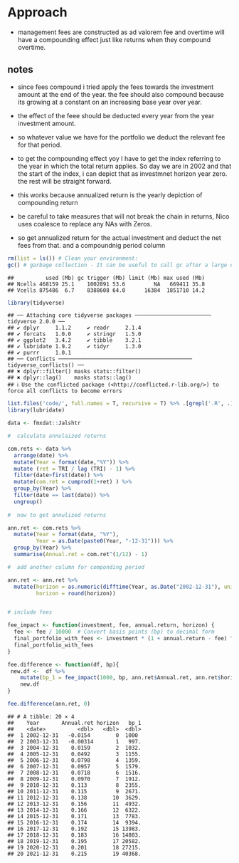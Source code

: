 # Approach

-   management fees are constructed as ad valorem fee and overtime will
    have a compounding effect just like returns when they compound
    overtime.

## notes

-   since fees compound i tried apply the fees towards the investment
    amount at the end of the year. the fee should also compound because
    its growing at a constant on an increasing base year over year.

-   the effect of the feee should be deducted every year from the year
    investment amount.

-   so whatever value we have for the portfolio we deduct the relevant
    fee for that period.

-   to get the compounding effect yoy I have to get the index referring
    to the year in which the total return applies. So day we are in 2002
    and that the start of the index, i can depict that as investmnet
    horizon year zero. the rest will be straight forward.

-   this works because annualized return is the yearly depiction of
    compounding return

-   be careful to take measures that will not break the chain in
    returns, Nico uses coalesce to replace any NAs with Zeros.

-   so get annualized return for the actual investment and deduct the
    net fees from that. and a compoundnig period column

``` r
rm(list = ls()) # Clean your environment:
gc() # garbage collection - It can be useful to call gc after a large object has been removed, as this may prompt R to return memory to the operating system.
```

    ##          used (Mb) gc trigger (Mb) limit (Mb) max used (Mb)
    ## Ncells 468159 25.1    1002891 53.6         NA   669411 35.8
    ## Vcells 875486  6.7    8388608 64.0      16384  1851710 14.2

``` r
library(tidyverse)
```

    ## ── Attaching core tidyverse packages ──────────────────────── tidyverse 2.0.0 ──
    ## ✔ dplyr     1.1.2     ✔ readr     2.1.4
    ## ✔ forcats   1.0.0     ✔ stringr   1.5.0
    ## ✔ ggplot2   3.4.2     ✔ tibble    3.2.1
    ## ✔ lubridate 1.9.2     ✔ tidyr     1.3.0
    ## ✔ purrr     1.0.1     
    ## ── Conflicts ────────────────────────────────────────── tidyverse_conflicts() ──
    ## ✖ dplyr::filter() masks stats::filter()
    ## ✖ dplyr::lag()    masks stats::lag()
    ## ℹ Use the conflicted package (<http://conflicted.r-lib.org/>) to force all conflicts to become errors

``` r
list.files('code/', full.names = T, recursive = T) %>% .[grepl('.R', .)] %>% as.list() %>% walk(~source(.))
library(lubridate)

data <- fmxdat::Jalshtr
```

``` r
#  calculate annulaized returns 

com.rets <- data %>% 
  arrange(date) %>% 
  mutate(Year = format(date,"%Y")) %>% 
  mutate (ret = TRI / lag (TRI) - 1) %>% 
  filter(date>first(date)) %>%
  mutate(com.ret = cumprod(1+ret) ) %>% 
  group_by(Year) %>% 
  filter(date == last(date)) %>% 
  ungroup()
  
#  now to get annulized returns 

ann.ret <- com.rets %>%
  mutate(Year = format(date, "%Y"),
         Year = as.Date(paste0(Year, "-12-31"))) %>%
  group_by(Year) %>%
  summarise(Annual.ret = com.ret^(1/12) - 1)

#  add another column for componding period

ann.ret <- ann.ret %>%
  mutate(horizon = as.numeric(difftime(Year, as.Date("2002-12-31"), units = "days")) / 365,
         horizon = round(horizon))


# include fees 

fee_impact <- function(investment, fee, annual.return, horizon) {
  fee <- fee / 10000  # Convert basis points (bp) to decimal form
  final_portfolio_with_fees <- investment * (1 + annual.return - fee) ^ horizon
  final_portfolio_with_fees
}

fee.difference <- function(df, bp){
 new.df <-  df %>% 
    mutate(bp_1 = fee_impact(1000, bp, ann.ret$Annual.ret, ann.ret$horizon))
    new.df
}

fee.difference(ann.ret, 0)
```

    ## # A tibble: 20 × 4
    ##    Year       Annual.ret horizon   bp_1
    ##    <date>          <dbl>   <dbl>  <dbl>
    ##  1 2002-12-31   -0.0154        0  1000 
    ##  2 2003-12-31   -0.00314       1   997.
    ##  3 2004-12-31    0.0159        2  1032.
    ##  4 2005-12-31    0.0492        3  1155.
    ##  5 2006-12-31    0.0798        4  1359.
    ##  6 2007-12-31    0.0957        5  1579.
    ##  7 2008-12-31    0.0718        6  1516.
    ##  8 2009-12-31    0.0970        7  1912.
    ##  9 2010-12-31    0.113         8  2355.
    ## 10 2011-12-31    0.115         9  2671.
    ## 11 2012-12-31    0.138        10  3629.
    ## 12 2013-12-31    0.156        11  4932.
    ## 13 2014-12-31    0.166        12  6322.
    ## 14 2015-12-31    0.171        13  7783.
    ## 15 2016-12-31    0.174        14  9394.
    ## 16 2017-12-31    0.192        15 13983.
    ## 17 2018-12-31    0.183        16 14803.
    ## 18 2019-12-31    0.195        17 20582.
    ## 19 2020-12-31    0.201        18 27215.
    ## 20 2021-12-31    0.215        19 40368.
